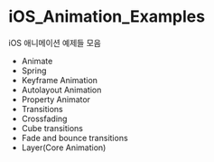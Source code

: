 # iOS_Animation_Examples

iOS 애니메이션 예제들 모음

- Animate
- Spring
- Keyframe Animation
- Autolayout Animation
- Property Animator
- Transitions
- Crossfading
- Cube transitions
- Fade and bounce transitions
- Layer(Core Animation)
